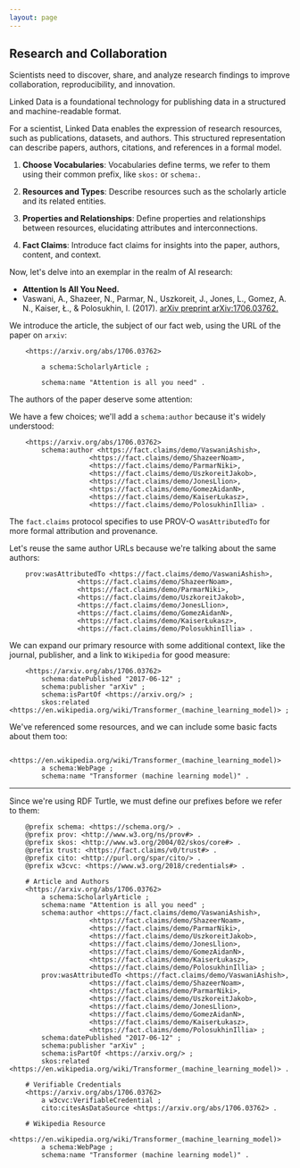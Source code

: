 ```yaml
---
layout: page
---
```

## Research and Collaboration

Scientists need to discover, share, and analyze research findings to improve collaboration, reproducibility, and innovation.

Linked Data is a foundational technology for publishing data in a structured and machine-readable format.

For a scientist, Linked Data enables the expression of research resources, such as publications, datasets, and authors. This structured representation can describe papers, authors, citations, and references in a formal model.

1. **Choose Vocabularies**: Vocabularies define terms, we refer to them using their common prefix, like `skos:` or `schema:`.

2. **Resources and Types**: Describe resources such as the scholarly article and its related entities.

3. **Properties and Relationships**: Define properties and relationships between resources, elucidating attributes and interconnections.

4. **Fact Claims**: Introduce fact claims for insights into the paper, authors, content, and context.

Now, let's delve into an exemplar in the realm of AI research:

- **Attention Is All You Need.**
- Vaswani, A., Shazeer, N., Parmar, N., Uszkoreit, J., Jones, L., Gomez, A. N., Kaiser, Ł., & Polosukhin, I. (2017). [arXiv preprint arXiv:1706.03762.](https://arxiv.org/abs/1706.03762)

We introduce the article, the subject of our fact web, using the URL of the paper on `arxiv`:

```turtle
    <https://arxiv.org/abs/1706.03762> 

        a schema:ScholarlyArticle ;

        schema:name "Attention is all you need" .
```
The authors of the paper deserve some attention:

We have a few choices; we'll add a `schema:author` because it's widely understood:

```turtle
    <https://arxiv.org/abs/1706.03762> 
        schema:author <https://fact.claims/demo/VaswaniAshish>,
                    <https://fact.claims/demo/ShazeerNoam>,
                    <https://fact.claims/demo/ParmarNiki>,
                    <https://fact.claims/demo/UszkoreitJakob>,
                    <https://fact.claims/demo/JonesLlion>,
                    <https://fact.claims/demo/GomezAidanN>,
                    <https://fact.claims/demo/KaiserŁukasz>,
                    <https://fact.claims/demo/PolosukhinIllia> .
```

The `fact.claims` protocol specifies to use PROV-O `wasAttributedTo` for more formal attribution and provenance.

Let's reuse the same author URLs because we're talking about the same authors:

```turtle
    prov:wasAttributedTo <https://fact.claims/demo/VaswaniAshish>,
                 <https://fact.claims/demo/ShazeerNoam>,
                 <https://fact.claims/demo/ParmarNiki>,
                 <https://fact.claims/demo/UszkoreitJakob>,
                 <https://fact.claims/demo/JonesLlion>,
                 <https://fact.claims/demo/GomezAidanN>,
                 <https://fact.claims/demo/KaiserŁukasz>,
                 <https://fact.claims/demo/PolosukhinIllia> .
```

We can expand our primary resource with some additional context, like the journal, publisher, and a link to `Wikipedia` for good measure:

```turtle
    <https://arxiv.org/abs/1706.03762> 
        schema:datePublished "2017-06-12" ;
        schema:publisher "arXiv" ;
        schema:isPartOf <https://arxiv.org/> ;
        skos:related <https://en.wikipedia.org/wiki/Transformer_(machine_learning_model)> ;
```

We've referenced some resources, and we can include some basic facts about them too:

```turtle
    <https://en.wikipedia.org/wiki/Transformer_(machine_learning_model)>
        a schema:WebPage ;
        schema:name "Transformer (machine learning model)" .
```

----
Since we're using RDF Turtle, we must define our prefixes before we refer to them:

```turtle
    @prefix schema: <https://schema.org/> .
    @prefix prov: <http://www.w3.org/ns/prov#> .
    @prefix skos: <http://www.w3.org/2004/02/skos/core#> .
    @prefix trust: <https://fact.claims/v0/trust#> .
    @prefix cito: <http://purl.org/spar/cito/> .
    @prefix w3cvc: <https://www.w3.org/2018/credentials#> .

    # Article and Authors
    <https://arxiv.org/abs/1706.03762> 
        a schema:ScholarlyArticle ;
        schema:name "Attention is all you need" ;
        schema:author <https://fact.claims/demo/VaswaniAshish>,
                    <https://fact.claims/demo/ShazeerNoam>,
                    <https://fact.claims/demo/ParmarNiki>,
                    <https://fact.claims/demo/UszkoreitJakob>,
                    <https://fact.claims/demo/JonesLlion>,
                    <https://fact.claims/demo/GomezAidanN>,
                    <https://fact.claims/demo/KaiserŁukasz>,
                    <https://fact.claims/demo/PolosukhinIllia> ;
        prov:wasAttributedTo <https://fact.claims/demo/VaswaniAshish>,
                    <https://fact.claims/demo/ShazeerNoam>,
                    <https://fact.claims/demo/ParmarNiki>,
                    <https://fact.claims/demo/UszkoreitJakob>,
                    <https://fact.claims/demo/JonesLlion>,
                    <https://fact.claims/demo/GomezAidanN>,
                    <https://fact.claims/demo/KaiserŁukasz>,
                    <https://fact.claims/demo/PolosukhinIllia> ;
        schema:datePublished "2017-06-12" ;
        schema:publisher "arXiv" ;
        schema:isPartOf <https://arxiv.org/> ;
        skos:related <https://en.wikipedia.org/wiki/Transformer_(machine_learning_model)> .

    # Verifiable Credentials
    <https://arxiv.org/abs/1706.03762>
        a w3cvc:VerifiableCredential ;
        cito:citesAsDataSource <https://arxiv.org/abs/1706.03762> .

    # Wikipedia Resource
    <https://en.wikipedia.org/wiki/Transformer_(machine_learning_model)>
        a schema:WebPage ;
        schema:name "Transformer (machine learning model)" .
```
